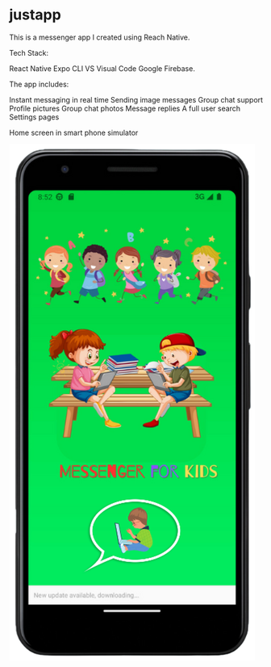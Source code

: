 # justapp

This is a messenger app I created using Reach Native. 

Tech Stack:

React Native
Expo CLI
VS Visual Code
Google Firebase.

The app includes:

Instant messaging in real time
Sending image messages
Group chat support
Profile pictures
Group chat photos
Message replies
A full user search
Settings pages

Home screen in smart phone simulator

![Alt text](image.png)
